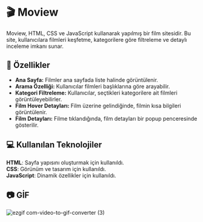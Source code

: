 # 🎬 Moview
Moview, HTML, CSS ve JavaScript kullanarak yapılmış bir film sitesidir.
Bu site, kullanıcılara filmleri keşfetme, kategorilere göre filtreleme ve detaylı inceleme imkanı sunar.

## 🎯 Özellikler
- **Ana Sayfa:** Filmler ana sayfada liste halinde görüntülenir.
- **Arama Özelliği:** Kullanıcılar filmleri başlıklarına göre arayabilir.
- **Kategori Filtreleme:** Kullanıcılar, seçtikleri kategorilere ait filmleri görüntüleyebilirler.
- **Film Hover Detayları:** Film üzerine gelindiğinde, filmin kısa bilgileri görüntülenir.
- **Film Detayları:** Filme tıklandığında, film detayları bir popup penceresinde gösterilir.

## 💻 Kullanılan Teknolojiler
**HTML**: Sayfa yapısını oluşturmak için kullanıldı.  
**CSS**: Görünüm ve tasarım için kullanıldı.  
**JavaScript**: Dinamik özellikler için kullanıldı.

## 📷 GİF
![ezgif com-video-to-gif-converter (3)](https://github.com/user-attachments/assets/3376c0f4-f5e7-41cf-8e63-d11e194d82f1)
